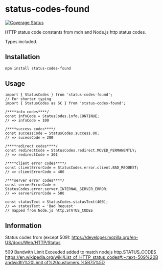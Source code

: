 # status-codes-found

[![Coverage Status](https://coveralls.io/repos/github/Martwall/status-codes-found/badge.svg?branch=main)](https://coveralls.io/github/Martwall/status-codes-found?branch=main)

HTTP status code constants from mdn and Node.js http status codes.

Types included.

## Installation

```bash
npm install status-codes-found
```

## Usage

```ES2016
import { StatusCodes } from 'status-codes-found';
// For shorter typing
import { StatusCodes as SC } from 'status-codes-found';

/****info codes****/
const infoCode = StatusCodes.info.CONTINUE;
// => infoCode = 100

/****success codes****/
const successCode = StatusCodes.success.OK;
// => sucessCode = 200

/****redirect codes****/
const redirectCode = StatusCodes.redirect.MOVED_PERMANENTLY;
// => redirectCode = 301

/****client error codes****/
const clientErrorCode = StatusCodes.error.client.BAD_REQUEST;
// => clientErrorCode = 400

/***server error codes****/
const serverErrorCode = StatusCodes.error.server.INTERNAL_SERVER_ERROR;
// => serverErrorCode = 500

const statusText = StatusCodes.statusText(400);
// => statusText = 'Bad Request'
// mapped from Node.js http.STATUS_CODES
```

## Information

Status codes from (except 509):
<https://developer.mozilla.org/en-US/docs/Web/HTTP/Status>
  
509 Bandwith Limit Exceeded added to match nodejs http.STATUS_CODES
<https://en.wikipedia.org/wiki/List_of_HTTP_status_codes#:~:text=509%20Bandwidth%20Limit,of%20customers.%5B75%5D>
